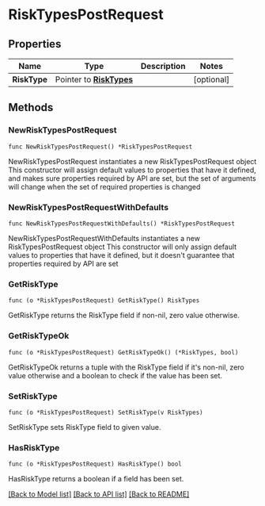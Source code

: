 # RiskTypesPostRequest

## Properties

Name | Type | Description | Notes
------------ | ------------- | ------------- | -------------
**RiskType** | Pointer to [**RiskTypes**](RiskTypes.md) |  | [optional] 

## Methods

### NewRiskTypesPostRequest

`func NewRiskTypesPostRequest() *RiskTypesPostRequest`

NewRiskTypesPostRequest instantiates a new RiskTypesPostRequest object
This constructor will assign default values to properties that have it defined,
and makes sure properties required by API are set, but the set of arguments
will change when the set of required properties is changed

### NewRiskTypesPostRequestWithDefaults

`func NewRiskTypesPostRequestWithDefaults() *RiskTypesPostRequest`

NewRiskTypesPostRequestWithDefaults instantiates a new RiskTypesPostRequest object
This constructor will only assign default values to properties that have it defined,
but it doesn't guarantee that properties required by API are set

### GetRiskType

`func (o *RiskTypesPostRequest) GetRiskType() RiskTypes`

GetRiskType returns the RiskType field if non-nil, zero value otherwise.

### GetRiskTypeOk

`func (o *RiskTypesPostRequest) GetRiskTypeOk() (*RiskTypes, bool)`

GetRiskTypeOk returns a tuple with the RiskType field if it's non-nil, zero value otherwise
and a boolean to check if the value has been set.

### SetRiskType

`func (o *RiskTypesPostRequest) SetRiskType(v RiskTypes)`

SetRiskType sets RiskType field to given value.

### HasRiskType

`func (o *RiskTypesPostRequest) HasRiskType() bool`

HasRiskType returns a boolean if a field has been set.


[[Back to Model list]](../README.md#documentation-for-models) [[Back to API list]](../README.md#documentation-for-api-endpoints) [[Back to README]](../README.md)


